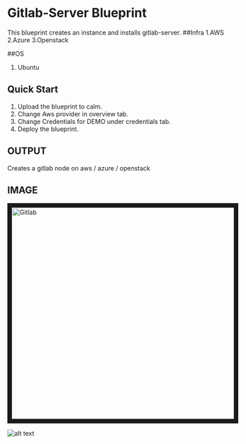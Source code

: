 # Gitlab-Server Blueprint

This blueprint creates an instance and installs gitlab-server.
##Infra
 1.AWS
 2.Azure
 3.Openstack

##OS
 1. Ubuntu

## Quick Start
 1. Upload the blueprint to calm.
 2. Change Aws provider in overview tab.
 3. Change Credentials for DEMO under credentials tab.
 4. Deploy the blueprint.

OUTPUT
------
Creates a gitlab node on aws / azure / openstack

IMAGE
-----
<img src="http://s3.amazonaws.com/backup-calm-bucket/calm-github-images/Gitlab.png" alt="Gitlab" width="640" height="480" border="10" /></a>

![alt text](http://p5.zdassets.com/hc/settings_assets/663149/200053878/mN1xL8tNpRRq3ws1id2YiA-calm_logo_white.png "Calm.io")
